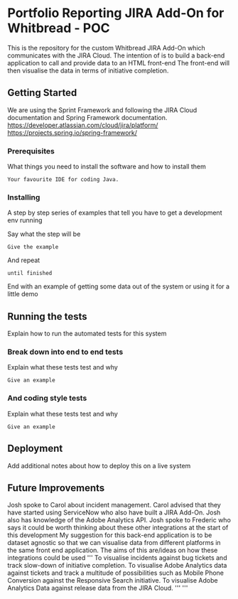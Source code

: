 # Portfolio Reporting JIRA Add-On for Whitbread - POC

This is the repository for the custom Whitbread JIRA Add-On which communicates with the JIRA Cloud.
The intention of is to build a back-end application to call and provide data to an HTML front-end
The front-end will then visualise the data in terms of initiative completion.

## Getting Started

We are using the Sprint Framework and following the JIRA Cloud documentation and Spring Framework documentation.
https://developer.atlassian.com/cloud/jira/platform/
https://projects.spring.io/spring-framework/

### Prerequisites

What things you need to install the software and how to install them

```
Your favourite IDE for coding Java.
```

### Installing

A step by step series of examples that tell you have to get a development env running

Say what the step will be

```
Give the example
```

And repeat

```
until finished
```

End with an example of getting some data out of the system or using it for a little demo

## Running the tests

Explain how to run the automated tests for this system

### Break down into end to end tests

Explain what these tests test and why

```
Give an example
```

### And coding style tests

Explain what these tests test and why

```
Give an example
```

## Deployment

Add additional notes about how to deploy this on a live system

## Future Improvements

Josh spoke to Carol about incident management. Carol advised that they have started using ServiceNow who also have built a JIRA Add-On.
Josh also has knowledge of the Adobe Analytics API.
Josh spoke to Frederic who says it could be worth thinking about these other integrations at the start of this development
My suggestion for this back-end application is to be dataset agnostic so that we can visualise data from different platforms in the same front end application.
The aims of this are/ideas on how these integrations could be used
'''
To visualise incidents against bug tickets and track slow-down of initiative completion.
To visualise Adobe Analytics data against tickets and track a multitude of possibilities such as Mobile Phone Conversion against the Responsive Search initiative.
To visualise Adobe Analytics Data against release data from the JIRA Cloud.
'''
'''

